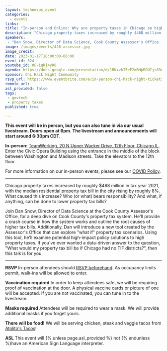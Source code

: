 ```yaml
---
layout: technexus_event
categories:
  - events
links: 
title: "In-person and Online: Why are property taxes in Chicago so high? (And what can be done to lower them)"
description: "Chicago property taxes increased by roughly $468 million in tax year 2021, with the median residential property tax bill in the city rising by roughly 8%. What caused this increase? Who (or what) bears responsibility? And what, if anything, can be done to lower property tax bills?"
speakers:
 - "Dan Snow, Director of Data Science, Cook County Assessor's Office (he/him)" 
image: /images/events/428-assessor.jpg
image_credit: 
date: 2023-01-17T18:00:00-06:00
event_id: 524
youtube_id: 0F-iqRj4yR0
agenda: https://docs.google.com/presentation/d/1RKxvkI5eE2mBHpROUIjs83Aeh9-DnUATEUSDPDuCADc/edit#slide=id.g121c7120608_0_0
sponsor: Chi Hack Night Community
rsvp_url: https://www.eventbrite.com/e/in-person-chi-hack-night-tickets-207988107027
remote_url: 
asl_provided: false
tags:
 - govtech
 - property taxes
published: true

---
```


**This event will be in person, but you can also tune in via our usual livestream. Doors open at 6pm. The livestream and announcements will start around 6:30pm CDT.**

**In-person:** <a href='https://www.google.com/maps/place/TechNexus+Venture+Collaborative/@41.8835673,-87.6394085,17z/data=!3m1!4b1!4m5!3m4!1s0x880e2d5be57f04c5:0xa87e47e177660090!8m2!3d41.8835673!4d-87.6372198'>TeamWorking, 20 N Upper Wacker Drive, 12th Floor, Chicago IL</a>. Enter the Civic Opera Building using the entrance in the middle of the block between Washington and Madison streets. Take the elevators to the 12th floor.

For more information on our in-person events, please see our [COVID Policy](/blog/2022/09/09/our-covid-19-policy.html). 

---

Chicago property taxes increased by roughly $468 million in tax year 2021, with the median residential property tax bill in the city rising by roughly 8%. What caused this increase? Who (or what) bears responsibility? And what, if anything, can be done to lower property tax bills?

Join Dan Snow, Director of Data Science at the Cook County Assessor's Office, for a deep dive on Cook County's property tax system. He'll provide a crash course in how the system works and outline the root causes of higher tax bills. Additionally, Dan will introduce a new tool created by the Assessor's Office that can explore "what if" property tax scenarios. Using this tool, he'll examine potential high-impact policy solutions to high property taxes. If you've ever wanted a data-driven answer to the question, "What would my property tax bill be if Chicago had no TIF districts?", then this talk is for you.


---

**RSVP** In-person attendees should [RSVP beforehand]({{page.rsvp_url}}). As occupancy limits permit, walk-ins will be allowed to enter.

**Vaccination required** In order to keep attendees safe, we will be requiring proof of vaccination at the door. A physical vaccine cards or picture of one will be accepted. If you are not vaccinated, you can tune in to the livestream.

**Masks required** Attendees will be required to wear a mask. We will provide additional masks if you forget yours.

**There will be food!** We will be serving chicken, steak and veggie tacos from [Atolito's Tacos](https://atolito.com/restaurant/625/Atolito)!

**ASL** This event will {% unless page.asl_provided %} not {% endunless %}have an American Sign Language interpreter.
